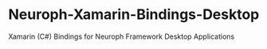 # Neuroph-Xamarin-Bindings-Desktop
Xamarin (C#) Bindings for Neuroph Framework Desktop Applications
